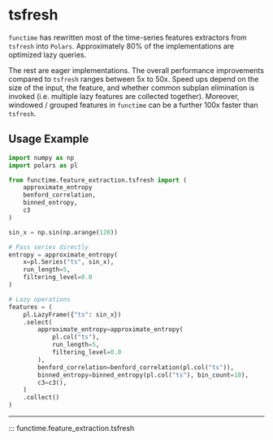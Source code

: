 # tsfresh

`functime` has rewritten most of the time-series features extractors from `tsfresh` into `Polars`.
Approximately 80% of the implementations are optimized lazy queries.

The rest are eager implementations. The overall performance improvements compared to `tsfresh` ranges between 5x to 50x.
Speed ups depend on the size of the input, the feature, and whether common subplan elimination is invoked
(i.e. multiple lazy features are collected together). Moreover, windowed / grouped features in `functime` can be a further 100x faster than `tsfresh`.

## Usage Example

```python
import numpy as np
import polars as pl

from functime.feature_extraction.tsfresh import (
    approximate_entropy
    benford_correlation,
    binned_entropy,
    c3
)

sin_x = np.sin(np.arange(120))

# Pass series directly
entropy = approximate_entropy(
    x=pl.Series("ts", sin_x),
    run_length=5,
    filtering_level=0.0
)

# Lazy operations
features = (
    pl.LazyFrame({"ts": sin_x})
    .select(
        approximate_entropy=approximate_entropy(
            pl.col("ts"),
            run_length=5,
            filtering_level=0.0
        ),
        benford_correlation=benford_correlation(pl.col("ts")),
        binned_entropy=binned_entropy(pl.col("ts"), bin_count=10),
        c3=c3(),
    )
    .collect()
)
```

---

::: functime.feature_extraction.tsfresh
